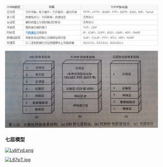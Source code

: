  

![](./image/784487-20170118164512515-2009100776.png)



![](./image/20180205102246760.png)

### 七层模型

[![LybYyd.png](https://s1.ax1x.com/2022/04/21/LybYyd.png)](https://imgtu.com/i/LybYyd)


[![L67siT.jpg](https://s1.ax1x.com/2022/04/21/L67siT.jpg)](https://imgtu.com/i/L67siT)